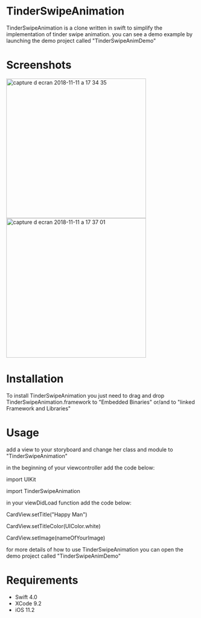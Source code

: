 # TinderSwipeAnimation


TinderSwipeAnimation is a clone written in swift to simplify the implementation of tinder swipe animation.
you can see a demo example by launching the demo project called "TinderSwipeAnimDemo"

# Screenshots

<img width="370" alt="capture d ecran 2018-11-11 a 17 34 35" src="https://user-images.githubusercontent.com/39087448/48315621-ddb31d80-e5d8-11e8-839f-a10ca01c32a4.png"> 
<img width="370" alt="capture d ecran 2018-11-11 a 17 37 01" src="https://user-images.githubusercontent.com/39087448/48315641-0fc47f80-e5d9-11e8-968e-799d5c3f6a74.png">



# Installation


To install TinderSwipeAnimation you just need to drag and drop TinderSwipeAnimation.framework to "Embedded Binaries" or/and to 
"linked Framework and Libraries"


# Usage


add a view to your storyboard and change her class and module to "TinderSwipeAnimation"


in the beginning of  your viewcontroller add the code below:

import UIKit

import TinderSwipeAnimation

in your viewDidLoad function add the code below:

CardView.setTitle("Happy Man")

CardView.setTitleColor(UIColor.white)

CardView.setImage(nameOfYourImage)

for more details of how to use TinderSwipeAnimation you can open the demo project called "TinderSwipeAnimDemo"

# Requirements

* Swift 4.0
* XCode 9.2
* iOS 11.2
